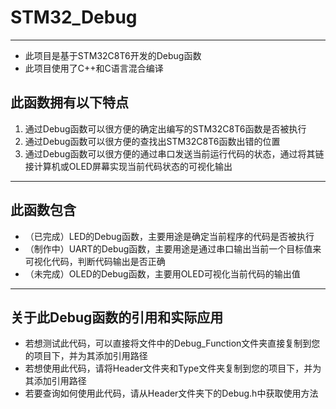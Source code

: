 # STM32_Debug

------

* 此项目是基于STM32C8T6开发的Debug函数
* 此项目使用了C++和C语言混合编译

## 此函数拥有以下特点

1. 通过Debug函数可以很方便的确定出编写的STM32C8T6函数是否被执行
2. 通过Debug函数可以很方便的查找出STM32C8T6函数出错的位置
3. 通过Debug函数可以很方便的通过串口发送当前运行代码的状态，通过将其链接计算机或OLED屏幕实现当前代码状态的可视化输出

------

## 此函数包含

- （已完成）LED的Debug函数，主要用途是确定当前程序的代码是否被执行
- （制作中）UART的Debug函数，主要用途是通过串口输出当前一个目标值来可视化代码，判断代码输出是否正确
- （未完成）OLED的Debug函数，主要用OLED可视化当前代码的输出值

------

## 关于此Debug函数的引用和实际应用

- 若想测试此代码，可以直接将文件中的Debug_Function文件夹直接复制到您的项目下，并为其添加引用路径
- 若想使用此代码，请将Header文件夹和Type文件夹复制到您的项目下，并为其添加引用路径
- 若要查询如何使用此代码，请从Header文件夹下的Debug.h中获取使用方法

